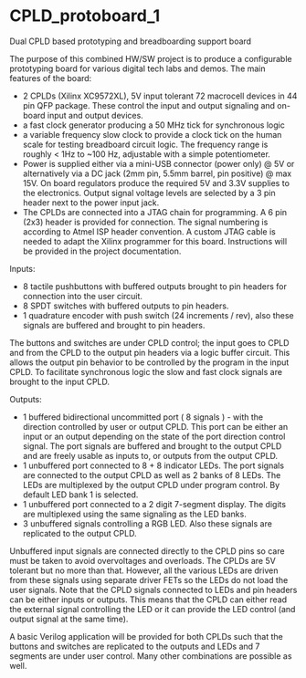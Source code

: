 # CPLD_protoboard_1
Dual CPLD based prototyping and breadboarding support board

The purpose of this combined HW/SW project is to produce a configurable prototyping board for various digital tech labs and demos.
The main features of the board:

- 2 CPLDs (Xilinx XC9572XL), 5V input tolerant 72 macrocell devices in 44 pin QFP package. These control the input and output signaling and on-board input and output devices.
- a fast clock generator producing a 50 MHz tick for synchronous logic
- a variable frequency slow clock to provide a clock tick on the human scale for testing breadboard circuit logic.
  The frequency range is roughly < 1Hz to ~100 Hz, adjustable with a simple potentiometer.
- Power is supplied either via a mini-USB connector (power only) @ 5V or alternatively via a DC jack (2mm pin, 5.5mm barrel, pin positive) @ max 15V.
  On board regulators produce the required 5V and 3.3V supplies to the electronics.
  Output signal voltage levels are selected by a 3 pin header next to the power input jack.
- The CPLDs are connected into a JTAG chain for programming. A 6 pin (2x3) header is provided for connection. The signal numbering is according to Atmel ISP header convention.
  A custom JTAG cable is needed to adapt the Xilinx programmer for this board. Instructions will be provided in the project documentation.

Inputs:
- 8 tactile pushbuttons with buffered outputs brought to pin headers for connection into the user circuit. 
- 8 SPDT switches with buffered outputs to pin headers.
- 1 quadrature encoder with push switch (24 increments / rev), also these signals are buffered and brought to pin headers.

The buttons and switches are under CPLD control; the input goes to CPLD and from the CPLD to the output pin headers via a logic buffer circuit.
This allows the output pin behavior to be controlled by the program in the input CPLD.
To facilitate synchronous logic the slow and fast clock signals are brought to the input CPLD.

Outputs:
- 1 buffered bidirectional uncommitted port ( 8 signals ) - with the direction controlled by user or output CPLD.
  This port can be either an input or an output depending on the state of the port direction control signal.
  The port signals are buffered and brought to the output CPLD and are freely usable as inputs to, or outputs from the output CPLD.
- 1 unbuffered port connected to 8 + 8 indicator LEDs. The port signals are connected to the output CPLD as well as 2 banks of 8 LEDs.
  The LEDs are multiplexed by the output CPLD under program control. By default LED bank 1 is selected.
- 1 unbuffered port connected to a 2 digit 7-segment display. The digits are multiplexed using the same signaling as the LED banks.
- 3 unbuffered signals controlling a RGB LED. Also these signals are replicated to the output CPLD.

Unbuffered input signals are connected directly to the CPLD pins so care must be taken to avoid overvoltages and overloads. The CPLDs are 5V tolerant but no more than that.
However, all the various LEDs are driven from these signals using separate driver FETs so the LEDs do not load the user signals.
Note that the CPLD signals connected to LEDs and pin headers can be either inputs or outputs.
This means that the CPLD can either read the external signal controlling the LED or it can provide the LED control (and output signal at the same time).

A basic Verilog application will be provided for both CPLDs such that the buttons and switches are replicated to the outputs and LEDs and 7 segments are under user control.
Many other combinations are possible as well.
